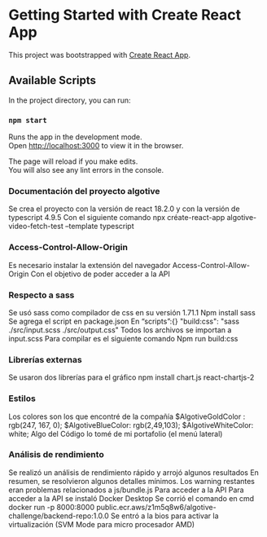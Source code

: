 # Getting Started with Create React App

This project was bootstrapped with [Create React App](https://github.com/facebook/create-react-app).

## Available Scripts

In the project directory, you can run:

### `npm start`

Runs the app in the development mode.\
Open [http://localhost:3000](http://localhost:3000) to view it in the browser.

The page will reload if you make edits.\
You will also see any lint errors in the console.

### Documentación del proyecto algotive
Se crea el proyecto con la versión de react 18.2.0 y con la versión de typescript 4.9.5
Con el siguiente comando
npx créate-react-app algotive-video-fetch-test –template typescript
### Access-Control-Allow-Origin
Es necesario instalar la extensión del navegador Access-Control-Allow-Origin
Con el objetivo de poder acceder a la API
### Respecto a sass
Se usó sass como compilador de css en su versión 1.71.1
Npm install sass
Se agrega el script en package.json
En “scripts”:{}
    "build:css": "sass ./src/input.scss ./src/output.css"
Todos los archivos se importan a input.scss
Para compilar es el siguiente comando
Npm run build:css
### Librerías externas
Se usaron dos librerías para el gráfico
npm install chart.js react-chartjs-2
### Estilos
Los colores son los que encontré de la compañía
$AlgotiveGoldColor : rgb(247, 167, 0);
$AlgotiveBlueColor: rgb(2,49,103);
$AlgotiveWhiteColor: white;
Algo del Código lo tomé de mi portafolio (el menú lateral)
### Análisis de rendimiento
Se realizó un análisis de rendimiento rápido y arrojó algunos resultados
En resumen, se resolvieron algunos detalles mínimos.
Los warning restantes eran problemas relacionados a js/bundle.js
Para acceder a la API
Para acceder a la API se instaló Docker Desktop
Se corrió el comando en cmd
docker run -p 8000:8000 public.ecr.aws/z1m5q8w6/algotive-challenge/backend-repo:1.0.0
Se entró a la bios para activar la virtualización (SVM Mode para micro procesador AMD)
